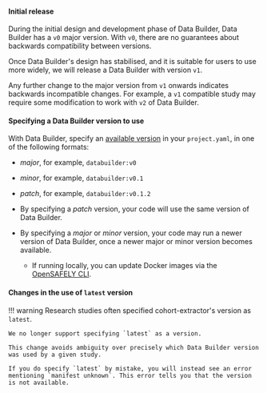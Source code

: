 #### Initial release

During the initial design and development phase of Data Builder, Data
Builder has a `v0` major version. With `v0`, there are no guarantees
about backwards compatibility between versions.

Once Data Builder's design has stabilised, and it is suitable for users to
use more widely, we will release a Data Builder with version `v1`.

Any further change to the major version from `v1` onwards indicates
backwards incompatible changes. For example, a `v1` compatible study
may require some modification to work with `v2` of Data Builder.

#### Specifying a Data Builder version to use

With Data Builder, specify an [available
version](https://github.com/opensafely-core/base-docker/pkgs/container/databuilder/versions)
in your `project.yaml`, in one of the following formats:

* *major*, for example, `databuilder:v0`
* *minor*, for example, `databuilder:v0.1`
* *patch*, for example, `databuilder:v0.1.2`

* By specifying a *patch* version, your code will use the same version
  of Data Builder.
* By specifying a *major* or *minor* version, your code may run a newer
  version of Data Builder, once a newer major or minor version becomes
  available.
  * If running locally, you can update Docker images via the
    [OpenSAFELY CLI](opensafely-cli.md#updating-docker-images).

#### Changes in the use of `latest` version

!!! warning
    Research studies often specified cohort-extractor's version as `latest`.

    We no longer support specifying `latest` as a version.

    This change avoids ambiguity over precisely which Data Builder version
    was used by a given study.

    If you do specify `latest` by mistake, you will instead see an error
    mentioning `manifest unknown`. This error tells you that the version
    is not available.

